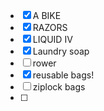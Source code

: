- [x] A BIKE
- [x] RAZORS
- [x] LIQUID IV
- [x] Laundry soap
- [ ] rower
- [x] reusable bags!
- [ ] ziplock bags
- [ ] 